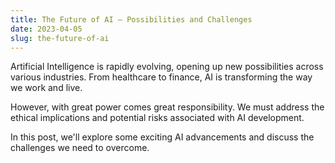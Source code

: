 ```yaml
---
title: The Future of AI — Possibilities and Challenges
date: 2023-04-05
slug: the-future-of-ai
---
```


Artificial Intelligence is rapidly evolving, opening up new possibilities across various industries. From healthcare to finance, AI is transforming the way we work and live.

However, with great power comes great responsibility. We must address the ethical implications and potential risks associated with AI development.

In this post, we'll explore some exciting AI advancements and discuss the challenges we need to overcome.
